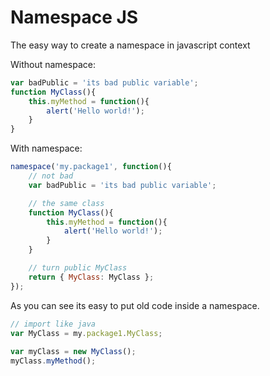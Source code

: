 Namespace JS
============

The easy way to create a namespace in javascript context

Without namespace:

```js
var badPublic = 'its bad public variable';
function MyClass(){
    this.myMethod = function(){
        alert('Hello world!');
    }
}
```

With namespace:

```js
namespace('my.package1', function(){
    // not bad
    var badPublic = 'its bad public variable';

    // the same class
    function MyClass(){
        this.myMethod = function(){
            alert('Hello world!');
        }
    }

    // turn public MyClass
    return { MyClass: MyClass };
});
```

As you can see its easy to put old code inside a namespace.

```js
// import like java
var MyClass = my.package1.MyClass;
    
var myClass = new MyClass();
myClass.myMethod();
```
